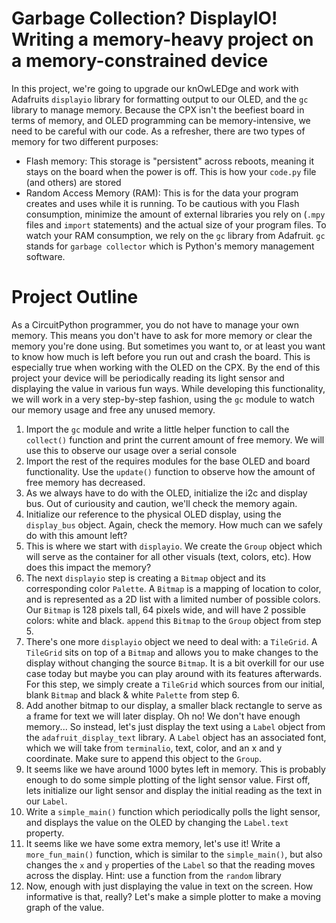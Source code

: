 # Garbage Collection? DisplayIO! Writing a memory-heavy project on a memory-constrained device
In this project, we're going to upgrade our knOwLEDge and work with Adafruits `displayio` library for formatting output to our OLED, and the `gc` library to manage memory.
Because the CPX isn't the beefiest board in terms of memory, and OLED programming can be memory-intensive, we need to be careful with our code.
As a refresher, there are two types of memory for two different purposes:
- Flash memory: This storage is "persistent" across reboots, meaning it stays on the board when the power is off. This is how your `code.py` file (and others) are stored
- Random Access Memory (RAM): This is for the data your program creates and uses while it is running. 
To be cautious with you Flash consumption, minimize the amount of external libraries you rely on (`.mpy` files and `import` statements) and the actual size of your program files. 
To watch your RAM consumption, we rely on the `gc` library from Adafruit. `gc` stands for `garbage collector` which is Python's memory management software. 

# Project Outline
As a CircuitPython programmer, you do not have to manage your own memory. This means you don't have to ask for more memory or clear the memory you're done using.
But sometimes you want to, or at least you want to know how much is left before you run out and crash the board. 
This is especially true when working with the OLED on the CPX.
By the end of this project your device will be periodically reading its light sensor and displaying the value in various fun ways. 
While developing this functionality, we will work in a very step-by-step fashion, using the `gc` module to watch our memory usage and free any unused memory.
1. Import the `gc` module and write a little helper function to call the `collect()` function and print the current amount of free memory. We will use this to observe our usage over a serial console
2. Import the rest of the requires modules for the base OLED and board functionality. Use the `update()` function to observe how the amount of free memory has decreased.
3. As we always have to do with the OLED, initialize the i2c and display bus. Out of curiousity and caution, we'll check the memory again.
4. Initialize our reference to the physical OLED display, using the `display_bus` object. Again, check the memory. How much can we safely do with this amount left?
5. This is where we start with `displayio`. We create the `Group` object which will serve as the container for all other visuals (text, colors, etc). How does this impact the memory?
6. The next `displayio` step is creating a `Bitmap` object and its corresponding color `Palette`. A `Bitmap` is a mapping of location to color, and is represented as a 2D list with a limited number of possible colors. Our `Bitmap` is 128 pixels tall, 64 pixels wide, and will have 2 possible colors: white and black. `append` this `Bitmap` to the `Group` object from step 5.
7. There's one more `displayio` object we need to deal with: a `TileGrid`. A `TileGrid` sits on top of a `Bitmap` and allows you to make changes to the display without changing the source `Bitmap`. It is a bit overkill for our use case today but maybe you can play around with its features afterwards. For this step, we simply create a `TileGrid` which sources from our initial, blank `Bitmap` and black & white `Palette` from step 6.
8. Add another bitmap to our display, a smaller black rectangle to serve as a frame for text we will later display. Oh no! We don't have enough memory... So instead, let's just display the text using a `Label` object from the `adafruit_display_text` library. A `Label` object has an associated font, which we will take from `terminalio`, text, color, and an x and y coordinate. Make sure to append this object to the `Group`. 
9. It seems like we have around 1000 bytes left in memory. This is probably enough to do some simple plotting of the light sensor value. First off, lets initialize our light sensor and display the initial reading as the text in our `Label`.
10. Write a `simple_main()` function which periodically polls the light sensor, and displays the value on the OLED by changing the `Label.text` property.
11. It seems like we have some extra memory, let's use it! Write a `more_fun_main()` function, which is similar to the `simple_main()`, but also changes the `x` and `y` properties of the `Label` so that the reading moves across the display. Hint: use a function from the `random` library
12. Now, enough with just displaying the value in text on the screen. How informative is that, really? Let's make a simple plotter to make a moving graph of the value. 
